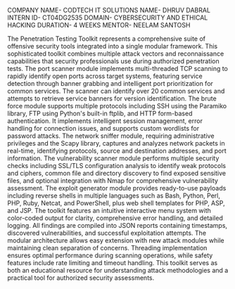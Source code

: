 COMPANY NAME- CODTECH IT SOLUTIONS
NAME- DHRUV DABRAL
INTERN ID- CT04DG2535
DOMAIN- CYBERSECURITY AND ETHICAL HACKING
DURATION- 4 WEEKS
MENTOR- NEELAM SANTOSH



The Penetration Testing Toolkit represents a comprehensive suite of offensive security tools integrated into a single modular framework. This sophisticated toolkit combines multiple attack vectors and reconnaissance capabilities that security professionals use during authorized penetration tests. The port scanner module implements multi-threaded TCP scanning to rapidly identify open ports across target systems, featuring service detection through banner grabbing and intelligent port prioritization for common services. The scanner can identify over 20 common services and attempts to retrieve service banners for version identification. The brute force module supports multiple protocols including SSH using the Paramiko library, FTP using Python's built-in ftplib, and HTTP form-based authentication. It implements intelligent session management, error handling for connection issues, and supports custom wordlists for password attacks. The network sniffer module, requiring administrative privileges and the Scapy library, captures and analyzes network packets in real-time, identifying protocols, source and destination addresses, and port information. The vulnerability scanner module performs multiple security checks including SSL/TLS configuration analysis to identify weak protocols and ciphers, common file and directory discovery to find exposed sensitive files, and optional integration with Nmap for comprehensive vulnerability assessment. The exploit generator module provides ready-to-use payloads including reverse shells in multiple languages such as Bash, Python, Perl, PHP, Ruby, Netcat, and PowerShell, plus web shell templates for PHP, ASP, and JSP. The toolkit features an intuitive interactive menu system with color-coded output for clarity, comprehensive error handling, and detailed logging. All findings are compiled into JSON reports containing timestamps, discovered vulnerabilities, and successful exploitation attempts. The modular architecture allows easy extension with new attack modules while maintaining clean separation of concerns. Threading implementation ensures optimal performance during scanning operations, while safety features include rate limiting and timeout handling. This toolkit serves as both an educational resource for understanding attack methodologies and a practical tool for authorized security assessments.
